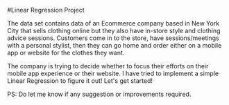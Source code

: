 #Linear Regression Project

The data set contains data of an Ecommerce company based in New York City that sells clothing online but they also have in-store style 
and clothing advice sessions. Customers come in to the store, have sessions/meetings with a personal stylist, then they can go home and 
order either on a mobile app or website for the clothes they want.

The company is trying to decide whether to focus their efforts on their mobile app experience or their website. I have tried to implement a simple 
Linear Regression to figure it out! Let's get started! 

PS: Do let me know if any suggestion or improvements required.
